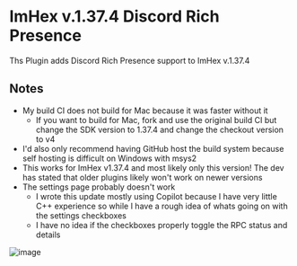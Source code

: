 # ImHex v.1.37.4 Discord Rich Presence

Ths Plugin adds Discord Rich Presence support to ImHex v.1.37.4

## Notes
- My build CI does not build for Mac because it was faster without it
  - If you want to build for Mac, fork and use the original build CI but change the SDK version to 1.37.4 and change the checkout version to v4
- I'd also only recommend having GitHub host the build system because self hosting is difficult on Windows with msys2
- This works for ImHex v1.37.4 and most likely only this version! The dev has stated that older plugins likely won't work on newer versions
- The settings page probably doesn't work
  - I wrote this update mostly using Copilot because I have very little C++ experience so while I have a rough idea of whats going on with the settings checkboxes
  - I have no idea if the checkboxes properly toggle the RPC status and details

![image](https://user-images.githubusercontent.com/10835354/211030126-37ea5d52-07e3-468b-82dc-18ccf971f128.png)
